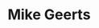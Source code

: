 ---
# Display name
title: Mike Geerts

# Full name (for SEO)
first_name: Mike
last_name: Geerts

# Status emoji
status:
  icon: ☕️

# Is this the primary user of the site?
superuser: true

# Role/position/tagline
role: Co-Founder & Co-organizer

# Organizations/Affiliations to show in About widget
organizations:
  - name: University of Wageningen
    url: https://wur.nl/

# Short bio (displayed in user profile at end of posts)
bio: Urban planner and international event organizer

# Social Networking
# Need to use another icon? Simply download the SVG icon to your `assets/media/icons/` folder.
profiles:
  - icon: at-symbol
    url: 'mailto:your-email@example.com'
    label: E-mail Me
  - icon: brands/x
    url: https://twitter.com/GetResearchDev
  - icon: brands/instagram
    url: https://www.instagram.com/
  - icon: brands/linkedin
    url: https://www.linkedin.com/
  # Link to a PDF of your resume/CV - upload it to `static/uploads/resume.pdf`
  - icon: academicons/cv
    url: uploads/resume.pdf
    label: Download my resume
  - icon: rss
    url: ./post/index.xml
    label: Subscribe to my blog via RSS feed

# Highlight the author in author lists? (true/false)
highlight_name: true

user_groups: 
  - Organizers

# Author's website URL
website: ""
---